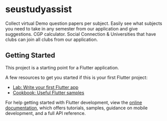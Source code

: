 # seustudyassist

Collect virtual Demo question papers per subject. 
Easily see what subjects you need to take in any semester from our application and give suggestions. 
CGP calculator. 
Social Connection & Universities that have clubs can join all clubs from our application.

## Getting Started

This project is a starting point for a Flutter application.

A few resources to get you started if this is your first Flutter project:

- [Lab: Write your first Flutter app](https://docs.flutter.dev/get-started/codelab)
- [Cookbook: Useful Flutter samples](https://docs.flutter.dev/cookbook)

For help getting started with Flutter development, view the
[online documentation](https://docs.flutter.dev/), which offers tutorials,
samples, guidance on mobile development, and a full API reference.
